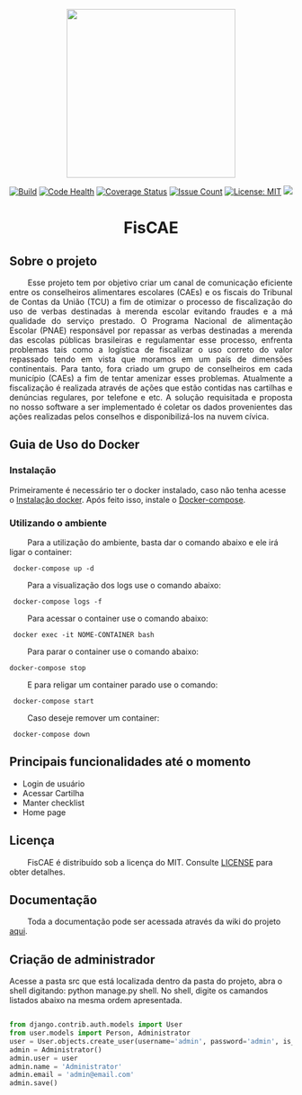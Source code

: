 
<p align="center"><a href="https://fiscae.herokuapp.com/" target="_blank"><img width="300"src="https://i.imgur.com/PTkqmJC.png"></a></p>

<p align="center">
  <a href="https://travis-ci.org/fga-gpp-mds/fisCAE-2017-2"><img src="https://travis-ci.org/fga-gpp-mds/fisCAE-2017-2.svg?branch=development" alt="Build"></a>
  <a href="https://landscape.io/github/fga-gpp-mds/fisCAE-2017-2/development"><img src="https://landscape.io/github/fga-gpp-mds/fisCAE-2017-2/development/landscape.svg?style=flat" alt="Code Health"></a>
  <a href="https://coveralls.io/github/fga-gpp-mds/fisCAE-2017-2?branch=development"><img src="https://coveralls.io/repos/github/fga-gpp-mds/fisCAE-2017-2/badge.svg?branch=development" alt="Coverage Status"></a>
  <a href="https://codeclimate.com/github/fga-gpp-mds/fisCAE-2017-2"><img src="https://codeclimate.com/github/fga-gpp-mds/fisCAE-2017-2/badges/issue_count.svg" alt="Issue Count"></a>
  <a href="https://opensource.org/licenses/MIT"><img src="https://img.shields.io/badge/License-MIT-yellow.svg" alt="License: MIT"></a>
  <a href="https://codeclimate.com/github/fga-gpp-mds/fisCAE-2017-2/maintainability"><img src="https://api.codeclimate.com/v1/badges/2ab2048e44f5f93eaba2/maintainability" /></a>
</p>

<h1 align="center">FisCAE</h1>

## Sobre o projeto
<p align="justify"> &emsp;&emsp; Esse projeto tem por objetivo criar um canal de comunicação eficiente entre os conselheiros alimentares escolares (CAEs) e os fiscais do Tribunal de Contas da União (TCU) a fim de otimizar o processo de fiscalização do uso de verbas destinadas à merenda escolar evitando fraudes e a má qualidade do serviço prestado. O Programa Nacional de alimentação Escolar (PNAE) responsável por repassar as verbas destinadas a merenda das escolas públicas brasileiras e regulamentar esse processo, enfrenta problemas tais como a logística de fiscalizar o uso correto do valor repassado tendo em vista que moramos em um país de dimensões continentais. Para tanto, fora criado um grupo de conselheiros em cada município (CAEs) a fim de tentar amenizar esses problemas. Atualmente a fiscalização é realizada através de ações que estão contidas nas cartilhas e denúncias regulares, por telefone e etc. A solução requisitada e proposta no nosso software a ser implementado é coletar os dados provenientes das ações realizadas pelos conselhos e disponibilizá-los na nuvem cívica.</p>

## Guia de Uso do Docker

### Instalação
Primeiramente é necessário ter o docker instalado, caso não tenha acesse o [Instalação docker](https://docs.docker.com/engine/installation/linux/docker-ce/). Após feito isso, instale o [Docker-compose](https://docs.docker.com/compose/install/).

### Utilizando o ambiente

 &emsp;&emsp; Para a utilização do ambiente, basta dar o comando abaixo e ele irá ligar o container:
 
 ```terminal
  docker-compose up -d
 ```

 &emsp;&emsp; Para a visualização dos logs use o comando abaixo:
 ```terminal
  docker-compose logs -f
 ```

 &emsp;&emsp; Para acessar o container use o comando abaixo:
 ```terminal
  docker exec -it NOME-CONTAINER bash
 ```

 &emsp;&emsp; Para parar o container use o comando abaixo:
 
  ```terminal
  docker-compose stop
 ```
 &emsp;&emsp; E para religar um container parado use o comando: 
 
 ```terminal
  docker-compose start
 ```

 &emsp;&emsp; Caso deseje remover um container:
 ```terminal
  docker-compose down
 ```
## Principais funcionalidades até o momento

* Login de usuário
* Acessar Cartilha
* Manter checklist
* Home page

## Licença

 &emsp;&emsp; FisCAE é distribuído sob a licença do MIT. Consulte [LICENSE](https://github.com/fga-gpp-mds/fisCAE-2017-2/blob/master/LICENSE) para obter detalhes.

## Documentação
 &emsp;&emsp; Toda a documentação pode ser acessada através da wiki do projeto [aqui](https://github.com/fga-gpp-mds/fisCAE-2017-2/wiki).

## Criação de administrador
 Acesse a pasta src que está localizada dentro da pasta do projeto, abra o shell digitando: python manage.py shell.
 No shell, digite os camandos listados abaixo na mesma ordem apresentada.
 
```python

from django.contrib.auth.models import User    
from user.models import Person, Administrator     
user = User.objects.create_user(username='admin', password='admin', is_superuser=True)      
admin = Administrator()    
admin.user = user   
admin.name = 'Administrator'   
admin.email = 'admin@email.com'  
admin.save()   

```
